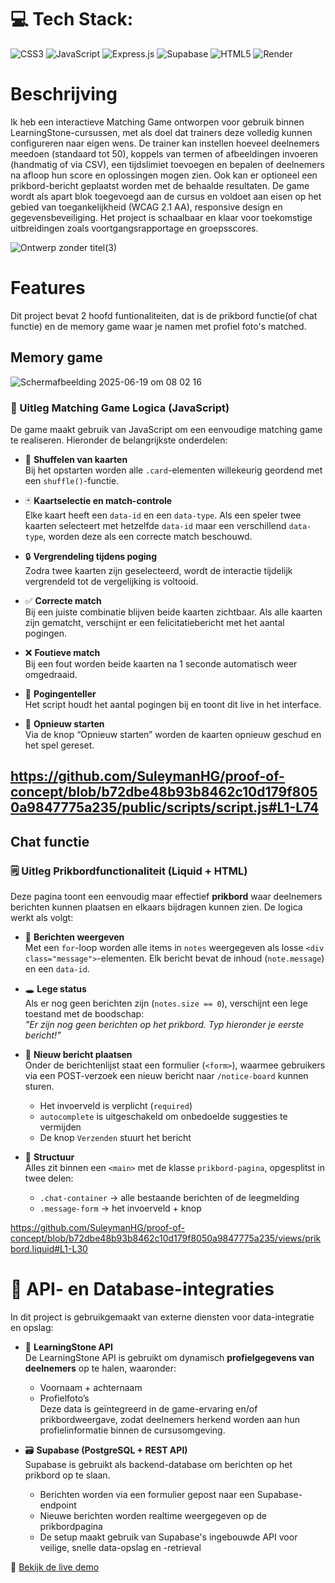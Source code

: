 # 💻 Tech Stack:
![CSS3](https://img.shields.io/badge/css3-%231572B6.svg?style=for-the-badge&logo=css3&logoColor=white) ![JavaScript](https://img.shields.io/badge/javascript-%23323330.svg?style=for-the-badge&logo=javascript&logoColor=%23F7DF1E) ![Express.js](https://img.shields.io/badge/express.js-%23404d59.svg?style=for-the-badge&logo=express&logoColor=%2361DAFB) ![Supabase](https://img.shields.io/badge/Supabase-3ECF8E?style=for-the-badge&logo=supabase&logoColor=white) ![HTML5](https://img.shields.io/badge/html5-%23E34F26.svg?style=for-the-badge&logo=html5&logoColor=white) ![Render](https://img.shields.io/badge/Render-%46E3B7.svg?style=for-the-badge&logo=render&logoColor=white)

# Beschrijving
Ik heb een interactieve Matching Game ontworpen voor gebruik binnen LearningStone-cursussen, met als doel dat trainers deze volledig kunnen configureren naar eigen wens. De trainer kan instellen hoeveel deelnemers meedoen (standaard tot 50), koppels van termen of afbeeldingen invoeren (handmatig of via CSV), een tijdslimiet toevoegen en bepalen of deelnemers na afloop hun score en oplossingen mogen zien. Ook kan er optioneel een prikbord-bericht geplaatst worden met de behaalde resultaten. De game wordt als apart blok toegevoegd aan de cursus en voldoet aan eisen op het gebied van toegankelijkheid (WCAG 2.1 AA), responsive design en gegevensbeveiliging. Het project is schaalbaar en klaar voor toekomstige uitbreidingen zoals voortgangsrapportage en groepsscores.

![Ontwerp zonder titel(3)](https://github.com/user-attachments/assets/aa4e6032-d0ff-4c0e-bb05-23279967fc5c)

# Features
Dit project bevat 2 hoofd funtionaliteiten, dat is de prikbord functie(of chat functie) en de memory game waar je namen met profiel foto's matched.

## Memory game 
![Schermafbeelding 2025-06-19 om 08 02 16](https://github.com/user-attachments/assets/183eab3d-5cce-4e11-a6e4-f89a9fa89f50)


### 🔧 Uitleg Matching Game Logica (JavaScript)

De game maakt gebruik van JavaScript om een eenvoudige matching game te realiseren. Hieronder de belangrijkste onderdelen:

- 🔄 **Shuffelen van kaarten**  
  Bij het opstarten worden alle `.card`-elementen willekeurig geordend met een `shuffle()`-functie.

- 🃏 **Kaartselectie en match-controle**  
  Elke kaart heeft een `data-id` en een `data-type`. Als een speler twee kaarten selecteert met hetzelfde `data-id` maar een verschillend `data-type`, worden deze als een correcte match beschouwd.

- 🔒 **Vergrendeling tijdens poging**  
  Zodra twee kaarten zijn geselecteerd, wordt de interactie tijdelijk vergrendeld tot de vergelijking is voltooid.

- ✅ **Correcte match**  
  Bij een juiste combinatie blijven beide kaarten zichtbaar. Als alle kaarten zijn gematcht, verschijnt er een felicitatiebericht met het aantal pogingen.

- ❌ **Foutieve match**  
  Bij een fout worden beide kaarten na 1 seconde automatisch weer omgedraaid.

- 🔢 **Pogingenteller**  
  Het script houdt het aantal pogingen bij en toont dit live in het interface.

- 🔁 **Opnieuw starten**  
  Via de knop “Opnieuw starten” worden de kaarten opnieuw geschud en het spel gereset.

https://github.com/SuleymanHG/proof-of-concept/blob/b72dbe48b93b8462c10d179f8050a9847775a235/public/scripts/script.js#L1-L74
---
## Chat functie
### 🗒️ Uitleg Prikbordfunctionaliteit (Liquid + HTML)

Deze pagina toont een eenvoudig maar effectief **prikbord** waar deelnemers berichten kunnen plaatsen en elkaars bijdragen kunnen zien. De logica werkt als volgt:

- 📄 **Berichten weergeven**  
  Met een `for`-loop worden alle items in `notes` weergegeven als losse `<div class="message">`-elementen. Elk bericht bevat de inhoud (`note.message`) en een `data-id`.

- 🕳️ **Lege status**  
  Als er nog geen berichten zijn (`notes.size == 0`), verschijnt een lege toestand met de boodschap:  
  _\"Er zijn nog geen berichten op het prikbord. Typ hieronder je eerste bericht!\"_

- 📨 **Nieuw bericht plaatsen**  
  Onder de berichtenlijst staat een formulier (`<form>`), waarmee gebruikers via een POST-verzoek een nieuw bericht naar `/notice-board` kunnen sturen.  
  - Het invoerveld is verplicht (`required`)  
  - `autocomplete` is uitgeschakeld om onbedoelde suggesties te vermijden  
  - De knop `Verzenden` stuurt het bericht

- 🧱 **Structuur**  
  Alles zit binnen een `<main>` met de klasse `prikbord-pagina`, opgesplitst in twee delen:  
  - `.chat-container` → alle bestaande berichten of de leegmelding  
  - `.message-form` → het invoerveld + knop
    
https://github.com/SuleymanHG/proof-of-concept/blob/b72dbe48b93b8462c10d179f8050a9847775a235/views/prikbord.liquid#L1-L30

# 🔌 API- en Database-integraties

In dit project is gebruikgemaakt van externe diensten voor data-integratie en opslag:

- 🔗 **LearningStone API**  
  De LearningStone API is gebruikt om dynamisch **profielgegevens van deelnemers** op te halen, waaronder:
  - Voornaam + achternaam
  - Profielfoto’s  
  Deze data is geïntegreerd in de game-ervaring en/of prikbordweergave, zodat deelnemers herkend worden aan hun profielinformatie binnen de cursusomgeving.

- 🗃️ **Supabase (PostgreSQL + REST API)**  
  Supabase is gebruikt als backend-database om berichten op het prikbord op te slaan.  
  - Berichten worden via een formulier gepost naar een Supabase-endpoint  
  - Nieuwe berichten worden realtime weergegeven op de prikbordpagina  
  - De setup maakt gebruik van Supabase's ingebouwde API voor veilige, snelle data-opslag en -retrieval


🚀 [Bekijk de live demo](https://proof-of-concept-x9u5.onrender.com/)
